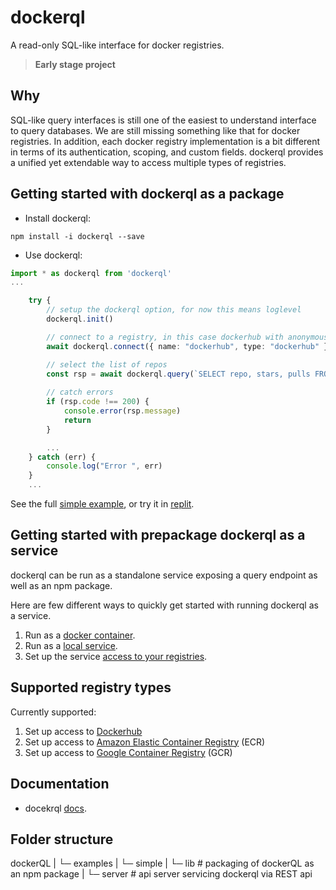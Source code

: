 # dockerql

A read-only SQL-like interface for docker registries.

> **Early stage project**

## Why

SQL-like query interfaces is still one of the easiest to understand interface to query databases. We are still missing something like that for docker registries. 
In addition, each docker registry implementation is a bit different in terms of its authentication, scoping, and custom fields. dockerql provides a unified yet extendable way to access multiple types of registries. 

## Getting started with dockerql as a package

* Install dockerql:
~~~
npm install -i dockerql --save
~~~

* Use dockerql:
~~~typescript
import * as dockerql from 'dockerql'
...

    try {
        // setup the dockerql option, for now this means loglevel
        dockerql.init()

        // connect to a registry, in this case dockerhub with anonymous access
        await dockerql.connect({ name: "dockerhub", type: "dockerhub" })

        // select the list of repos
        const rsp = await dockerql.query(`SELECT repo, stars, pulls FROM repos`)
        
        // catch errors
        if (rsp.code !== 200) {
            console.error(rsp.message)
            return
        }

        ...
    } catch (err) {
        console.log("Error ", err)
    }
    ...
~~~

See the full [simple example](https://github.com/simplyCoders/dockerql/examples/simple),
or try it in [replit](https://replit.com/@ezborgy/dockerql-example#index.js).

## Getting started with prepackage dockerql as a service

dockerql can be run as a standalone service exposing a query endpoint as well as an npm package. 

Here are few different ways to quickly get started with running dockerql as a service. 

1. Run as a [docker container](https://simplycoders.github.io/dockerql/run-dockerql-as-container).
1. Run as a [local service](https://simplycoders.github.io/dockerql/run-dockerql-as-local-server).
1. Set up the service [access to your registries](https://simplycoders.github.io/dockerql/set-up-access-to-registries).

## Supported registry types

Currently supported: 

1. Set up access to [Dockerhub](https://simplycoders.github.io/dockerql/set-up-dockerhub)
1. Set up access to [Amazon Elastic Container Registry](https://simplycoders.github.io/dockerql/set-up-ecr) (ECR)
1. Set up access to [Google Container Registry](https://simplycoders.github.io/dockerql/set-up-gcr) (GCR)

## Documentation 

* docekrql [docs](https://simplycoders.github.io/dockerql/).

## Folder structure

dockerQL
|
└─ examples
|  └─ simple
| 
└─ lib # packaging of dockerQL as an npm package
| 
└─ server # api server servicing dockerql via REST api  